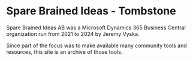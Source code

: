# Spare Brained Ideas - Tombstone

Spare Brained Ideas AB was a Microsoft Dynamics 365 Business Central organization run from 2021 to 2024 by Jeremy Vyska.

Since part of the focus was to make available many community tools and resources, this site is an archive of those tools.

